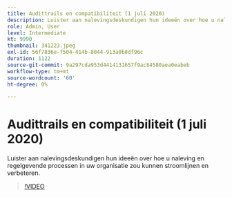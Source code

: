 ```yaml
---
title: Audittrails en compatibiliteit (1 juli 2020)
description: Luister aan nalevingsdeskundigen hun ideeën over hoe u naleving en regelgevende processen in uw organisatie zou kunnen stroomlijnen en verbeteren.
role: Admin, User
level: Intermediate
kt: 9990
thumbnail: 341223.jpeg
exl-id: 56f7836e-f504-414b-8044-913a0b8df96c
duration: 1122
source-git-commit: 9a297cda953d4414131657f9ac84580aea0eabeb
workflow-type: tm+mt
source-wordcount: '60'
ht-degree: 0%

---
```


# Audittrails en compatibiliteit (1 juli 2020)

Luister aan nalevingsdeskundigen hun ideeën over hoe u naleving en regelgevende processen in uw organisatie zou kunnen stroomlijnen en verbeteren.

>[!VIDEO](https://video.tv.adobe.com/v/341223/?quality=12&learn=on)
